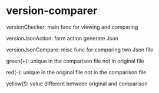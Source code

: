 # version-comparer

versionChecker: main func for viewing and comparing

versionJsonAction: farm action generate Json

versionJsonCompare: misc func for comparing two Json file


green(+):  unique in the comparison file not in original file

red(-):    unique in the original file not in the comparison file

yellow(!): value different between original and comparison

